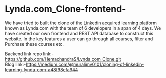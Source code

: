 # Lynda.com_Clone-frontend-
We have tried to built the clone of the Linkedin acquired learning platform known as Lynda.com with the team of 6 developers in a span of 4 days. We have created our own frontend and  REST API database to construct this website. In the key features a user can go through all courses, filter and Purchase these courses etc.

Backend link repo link:-https://github.com/HemachandraS/Lynda.com_Clone.git
<br>
Blog link:-https://medium.com/@muralimv0101/cloning-of-linkedin-learning-lynda-com-a48f98efa944
